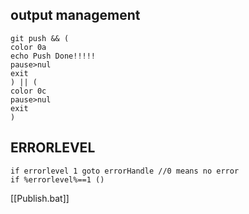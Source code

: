 ## output management
```cli
git push && (
color 0a
echo Push Done!!!!!
pause>nul
exit
) || (
color 0c
pause>nul
exit
)
```

## ERRORLEVEL
```cli
if errorlevel 1 goto errorHandle //0 means no error
if %errorlevel%==1 ()
```

[[Publish.bat]] 